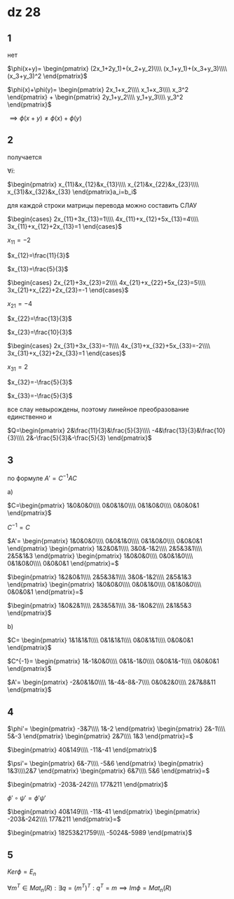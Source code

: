 <script type="text/javascript"
  src="https://cdnjs.cloudflare.com/ajax/libs/mathjax/2.7.0/MathJax.js?config=TeX-AMS_CHTML">
</script>
<script type="text/x-mathjax-config">
  MathJax.Hub.Config({
    tex2jax: {
      inlineMath: [['$','$'], ['\\(','\\)']],
      processEscapes: true},
      jax: ["input/TeX","input/MathML","input/AsciiMath","output/CommonHTML"],
      extensions: ["tex2jax.js","mml2jax.js","asciimath2jax.js","MathMenu.js","MathZoom.js","AssistiveMML.js", "[Contrib]/a11y/accessibility-menu.js"],
      TeX: {
      extensions: ["AMSmath.js","AMSsymbols.js","noErrors.js","noUndefined.js"],
      equationNumbers: {
      autoNumber: "AMS"
      }
    }
  });
</script>


# dz 28

## 1

нет

$\phi(x+y)=
\begin{pmatrix}
(2x_1+2y_1)+(x_2+y_2)\\\\
(x_1+y_1)+(x_3+y_3)\\\\
(x_3+y_3)^2
\end{pmatrix}$

$\phi(x)+\phi(y)=
\begin{pmatrix}
2x_1+x_2\\\\
x_1+x_3\\\\
x_3^2
\end{pmatrix} + 
\begin{pmatrix}
2y_1+y_2\\\\
y_1+y_3\\\\
y_3^2
\end{pmatrix}$

$\implies \phi(x+y)\neq\phi(x)+\phi(y)$

## 2

получается

$\forall i:$

$\begin{pmatrix}
x_{11}&x_{12}&x_{13}\\\\
x_{21}&x_{22}&x_{23}\\\\
x_{31}&x_{32}&x_{33}
\end{pmatrix}a_i=b_i$

для каждой строки матрицы перевода можно составить СЛАУ

$\begin{cases}
2x_{11}+3x_{13}=1\\\\
4x_{11}+x_{12}+5x_{13}=4\\\\
3x_{11}+x_{12}+2x_{13}=1
\end{cases}$

$x_{11}=-2$

$x_{12}=\frac{11}{3}$

$x_{13}=\frac{5}{3}$

$\begin{cases}
2x_{21}+3x_{23}=2\\\\
4x_{21}+x_{22}+5x_{23}=5\\\\
3x_{21}+x_{22}+2x_{23}=-1
\end{cases}$

$x_{21}=-4$

$x_{22}=\frac{13}{3}$

$x_{23}=\frac{10}{3}$

$\begin{cases}
2x_{31}+3x_{33}=-1\\\\
4x_{31}+x_{32}+5x_{33}=-2\\\\
3x_{31}+x_{32}+2x_{33}=1
\end{cases}$

$x_{31}=2$

$x_{32}=-\frac{5}{3}$

$x_{33}=-\frac{5}{3}$

все слау невырождены, поэтому линейное преобразование единственно и

$Q=\begin{pmatrix}
2&\frac{11}{3}&\frac{5}{3}\\\\
-4&\frac{13}{3}&\frac{10}{3}\\\\
2&-\frac{5}{3}&-\frac{5}{3}
\end{pmatrix}$

## 3

по формуле $A'=С^{-1}AC$

a)

$С=\begin{pmatrix}
1&0&0&0\\\\
0&0&1&0\\\\
0&1&0&0\\\\
0&0&0&1
\end{pmatrix}$

$C^{-1}=C$

$A'=
\begin{pmatrix}
1&0&0&0\\\\
0&0&1&0\\\\
0&1&0&0\\\\
0&0&0&1
\end{pmatrix}
\begin{pmatrix}
1&2&0&1\\\\
3&0&-1&2\\\\
2&5&3&1\\\\
2&5&1&3
\end{pmatrix}
\begin{pmatrix}
1&0&0&0\\\\
0&0&1&0\\\\
0&1&0&0\\\\
0&0&0&1
\end{pmatrix}=$

$\begin{pmatrix}
1&2&0&1\\\\
2&5&3&1\\\\
3&0&-1&2\\\\
2&5&1&3
\end{pmatrix}
\begin{pmatrix}
1&0&0&0\\\\
0&0&1&0\\\\
0&1&0&0\\\\
0&0&0&1
\end{pmatrix}=$

$\begin{pmatrix}
1&0&2&1\\\\
2&3&5&1\\\\
3&-1&0&2\\\\
2&1&5&3
\end{pmatrix}$

b)

$C=
\begin{pmatrix}
1&1&1&1\\\\
0&1&1&1\\\\
0&0&1&1\\\\
0&0&0&1
\end{pmatrix}$

$C^{-1}=
\begin{pmatrix}
1&-1&0&0\\\\
0&1&-1&0\\\\
0&0&1&-1\\\\
0&0&0&1
\end{pmatrix}$

$A'=
\begin{pmatrix}
-2&0&1&0\\\\
1&-4&-8&-7\\\\
0&0&2&0\\\\
2&7&8&11
\end{pmatrix}$

## 4

$\phi'=
\begin{pmatrix}
-3&7\\\\
1&-2
\end{pmatrix}
\begin{pmatrix}
2&-1\\\\
5&-3
\end{pmatrix}
\begin{pmatrix}
2&7\\\\
1&3
\end{pmatrix}=$

$\begin{pmatrix}
40&149\\\\
-11&-41
\end{pmatrix}$

$\psi'=
\begin{pmatrix}
6&-7\\\\
-5&6
\end{pmatrix}
\begin{pmatrix}
1&3\\\\2&7
\end{pmatrix}
\begin{pmatrix}
6&7\\\\
5&6
\end{pmatrix}=$

$\begin{pmatrix}
-203&-242\\\\
177&211
\end{pmatrix}$

$\phi'\circ\psi'=\phi'\psi'$

$\begin{pmatrix}
40&149\\\\
-11&-41
\end{pmatrix}
\begin{pmatrix}
-203&-242\\\\
177&211
\end{pmatrix}=$

$\begin{pmatrix}
18253&21759\\\\
-5024&-5989
\end{pmatrix}$

## 5

$Ker\phi = E_n$

$\forall m^T\in Mat_n(R):\exists q=(m^T)^T:q^T=m\implies   Im\phi=Mat_n(R)$